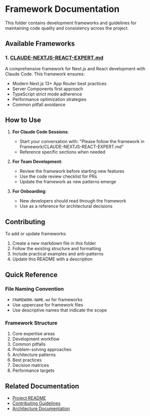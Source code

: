 # Framework Documentation

This folder contains development frameworks and guidelines for maintaining code quality and consistency across the project.

## Available Frameworks

### 1. [CLAUDE-NEXTJS-REACT-EXPERT.md](./CLAUDE-NEXTJS-REACT-EXPERT.md)
A comprehensive framework for Next.js and React development with Claude Code. This framework ensures:
- Modern Next.js 13+ App Router best practices
- Server Components first approach
- TypeScript strict mode adherence
- Performance optimization strategies
- Common pitfall avoidance

## How to Use

1. **For Claude Code Sessions**: 
   - Start your conversation with: "Please follow the framework in Framework/CLAUDE-NEXTJS-REACT-EXPERT.md"
   - Reference specific sections when needed

2. **For Team Development**:
   - Review the framework before starting new features
   - Use the code review checklist for PRs
   - Update the framework as new patterns emerge

3. **For Onboarding**:
   - New developers should read through the framework
   - Use as a reference for architectural decisions

## Contributing

To add or update frameworks:
1. Create a new markdown file in this folder
2. Follow the existing structure and formatting
3. Include practical examples and anti-patterns
4. Update this README with a description

## Quick Reference

### File Naming Convention
- `FRAMEWORK-NAME.md` for frameworks
- Use uppercase for framework files
- Use descriptive names that indicate the scope

### Framework Structure
1. Core expertise areas
2. Development workflow
3. Common pitfalls
4. Problem-solving approaches
5. Architecture patterns
6. Best practices
7. Decision matrices
8. Performance targets

## Related Documentation
- [Project README](../README.md)
- [Contributing Guidelines](../CONTRIBUTING.md)
- [Architecture Documentation](../docs/architecture/)